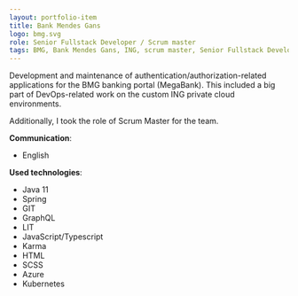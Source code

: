 ```yaml
---
layout: portfolio-item
title: Bank Mendes Gans
logo: bmg.svg
role: Senior Fullstack Developer / Scrum master
tags: BMG, Bank Mendes Gans, ING, scrum master, Senior Fullstack Developer
---
```


Development and maintenance of authentication/authorization-related applications for the BMG
banking portal (MegaBank). This included a big part of DevOps-related work on the custom ING
private cloud environments.

Additionally, I took the role of Scrum Master for the team.

**Communication**:

- English

**Used technologies**:

- Java 11
- Spring
- GIT
- GraphQL
- LIT
- JavaScript/Typescript
- Karma
- HTML
- SCSS
- Azure
- Kubernetes
